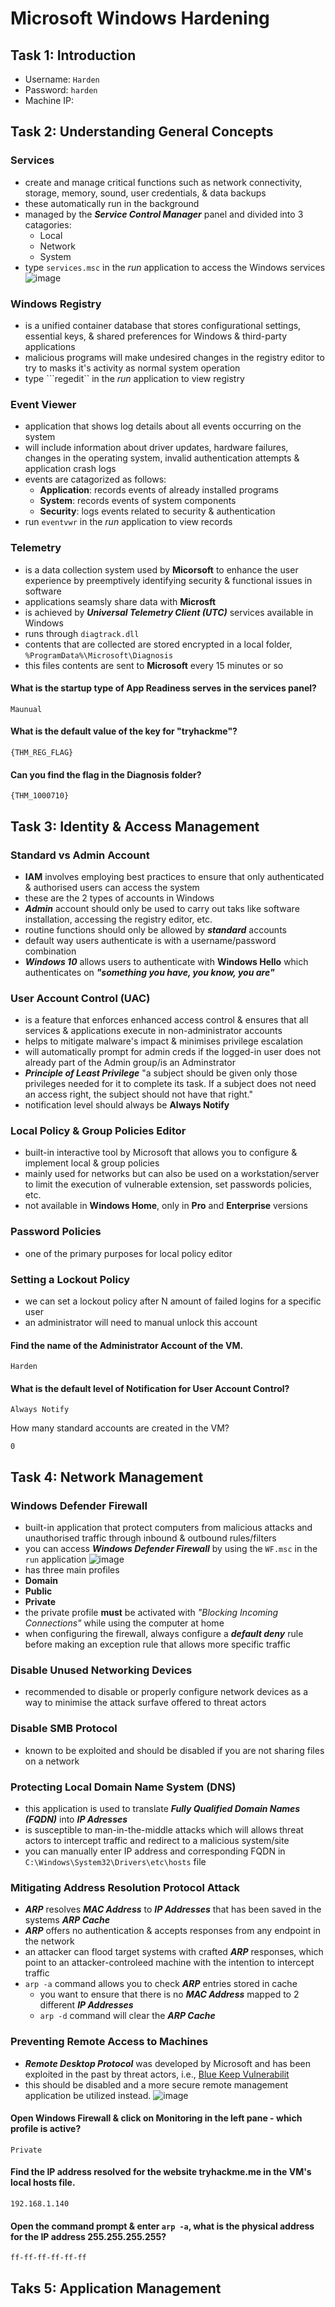# Microsoft Windows Hardening
## Task 1: Introduction
* Username: ```Harden```
* Password: ```harden```
* Machine IP:

## Task 2: Understanding General Concepts
### Services
* create and manage critical functions such as network connectivity, storage, memory, sound, user credentials, & data backups
* these automatically run in the background
* managed by the **_Service Control Manager_** panel and divided into 3 catagories:
  * Local
  * Network
  * System
* type ```services.msc``` in the _run_ application to access the Windows services
![image](https://github.com/user-attachments/assets/7202a568-bba6-4275-81ec-3f3ea77bd02d)

### Windows Registry
* is a unified container database that stores configurational settings, essential keys, & shared preferences for Windows & third-party applications
* malicious programs will make undesired changes in the registry editor to try to masks it's activity as normal system operation
* type ```regedit`` in the _run_ application to view registry

### Event Viewer
* application that shows log details about all events occurring on the system
* will include information about driver updates, hardware failures, changes in the operating system, invalid authentication attempts & application crash logs
* events are catagorized as follows:
  * **Application**: records events of already installed programs
  * **System**: records events of system components
  * **Security**: logs events related to security & authentication
* run ```eventvwr``` in the _run_ application to view records

### Telemetry
* is a data collection system used by **Micorsoft** to enhance the user experience by preemptively identifying security & functional issues in software
* applications seamsly share data with **Microsft**
* is achieved by **_Universal Telemetry Client (UTC)_** services available in Windows
* runs through ```diagtrack.dll```
* contents that are collected are stored encrypted in a local folder, ```%ProgramData%\Microsoft\Diagnosis```
* this files contents are sent to **Microsoft** every 15 minutes or so

#### What is the startup type of App Readiness serves in the services panel?
```
Maunual
```
#### What is the default value of the key for "tryhackme"?
```
{THM_REG_FLAG}
```
#### Can you find the flag in the Diagnosis folder?
```
{THM_1000710}
```

## Task 3: Identity & Access Management
### Standard vs Admin Account
* **IAM** involves employing best practices to ensure that only authenticated & authorised users can access the system
* these are the 2 types of accounts in Windows
* **_Admin_** account should only be used to carry out taks like software installation, accessing the registry editor, etc.
* routine functions should only be allowed by **_standard_** accounts
* default way users authenticate is with a username/password combination
* **_Windows 10_** allows users to authenticate with **Windows Hello** which authenticates on **_"something you have, you know, you are"_**

### User Account Control (UAC)
* is a feature that enforces enhanced access control & ensures that all services & applications execute in non-administrator accounts
* helps to mitigate malware's impact & minimises privilege escalation
* will automatically prompt for admin creds if the logged-in user does not already part of the Admin group/is an Adminstrator
* **_Principle of Least Privilege_** "a subject should be given only those privileges needed for it to complete its task. If a subject does not need an access right, the subject should not have that right."
* notification level should always be **Always Notify**

### Local Policy & Group Policies Editor
* built-in interactive tool by Microsoft that allows you to configure & implement local & group policies
* mainly used for networks but can also be used on a workstation/server to limit the execution of vulnerable extension, set passwords policies, etc.
* not available in **Windows Home**, only in **Pro** and **Enterprise** versions

### Password Policies
* one of the primary purposes for local policy editor

### Setting a Lockout Policy
* we can set a lockout policy after N amount of failed logins for a specific user
* an administrator will need to manual unlock this account


#### Find the name of the Administrator Account of the VM.
```
Harden
```
#### What is the default level of Notification for User Account Control?
```
Always Notify
```
How many standard accounts are created in the VM?
```
0
```

## Task 4: Network Management
### Windows Defender Firewall
* built-in application that protect computers from malicious attacks and unauthorised traffic through inbound & outbound rules/filters
* you can access **_Windows Defender Firewall_** by using the ```WF.msc``` in the ```run``` application
![image](https://github.com/user-attachments/assets/f9c32836-eab0-4bf8-baa4-c5ce38150d8c)
* has three main profiles
 * **Domain**
 * **Public**
 * **Private**
  * the private profile **must** be activated with _"Blocking Incoming Connections"_ while using the computer at home
* when configuring the firewall, always configure a **_default deny_** rule before making an exception rule that allows more specific traffic

### Disable Unused Networking Devices
* recommended to disable or properly configure network devices as a way to minimise the attack surfave offered to threat actors

### Disable SMB Protocol
* known to be exploited and should be disabled if you are not sharing files on a network

### Protecting Local Domain Name System (DNS)
* this application is used to translate **_Fully Qualified Domain Names (FQDN)_** into **_IP Adresses_**
* is susceptible to man-in-the-middle attacks which will allows threat actors to intercept traffic and redirect to a malicious system/site
* you can manually enter IP address and corresponding FQDN in ```C:\Windows\System32\Drivers\etc\hosts``` file

### Mitigating Address Resolution Protocol Attack
* **_ARP_** resolves **_MAC Address_** to **_IP Addresses_** that has been saved in the systems **_ARP Cache_**
* **_ARP_** offers no authentication & accepts responses from any endpoint in the network
* an attacker can flood target systems with crafted **_ARP_** responses, which point to an attacker-controleed machine with the intention to intercept traffic
* ```arp -a``` command allows you to check **_ARP_** entries stored in cache
  * you want to ensure that there is no **_MAC Address_** mapped to 2 different **_IP Addresses_**
  * ```arp -d``` command will clear the **_ARP Cache_**
 
### Preventing Remote Access to Machines
* **_Remote Desktop Protocol_** was developed by Microsoft and has been exploited in the past by threat actors, i.e., [Blue Keep Vulnerabilit](https://en.wikipedia.org/wiki/BlueKeep)
* this should be disabled and a more secure remote management application be utilized instead.
![image](https://github.com/user-attachments/assets/4fde19d5-4419-4075-ad0d-f162dca1b00c)

#### Open Windows Firewall & click on Monitoring in the left pane - which profile is active?
```
Private
```
#### Find the IP address resolved for the website tryhackme.me in the VM's local hosts file.
```
192.168.1.140
```
#### Open the command prompt & enter ```arp -a```, what is the physical address for the IP address 255.255.255.255?
```
ff-ff-ff-ff-ff-ff
```

## Taks 5: Application Management




























